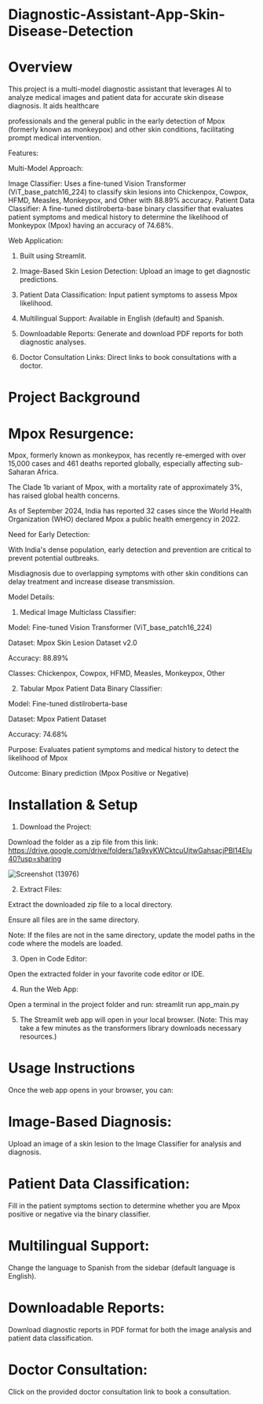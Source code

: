 # Diagnostic-Assistant-App-Skin-Disease-Detection

# Overview

This project is a multi-model diagnostic assistant that leverages AI to analyze medical images and patient data for accurate skin disease diagnosis. It aids healthcare 

professionals and the general public in the early detection of Mpox (formerly known as monkeypox) and other skin conditions, facilitating prompt medical intervention.

Features:

Multi-Model Approach:

Image Classifier: Uses a fine-tuned Vision Transformer (ViT_base_patch16_224) to classify skin lesions into Chickenpox, Cowpox, HFMD, Measles, Monkeypox, and Other with 88.89% accuracy.
Patient Data Classifier: A fine-tuned distilroberta-base binary classifier that evaluates patient symptoms and medical history to determine the likelihood of Monkeypox (Mpox) having an accuracy of 74.68%.

Web Application:


1. Built using Streamlit.
   
2. Image-Based Skin Lesion Detection: Upload an image to get diagnostic predictions.
   
3. Patient Data Classification: Input patient symptoms to assess Mpox likelihood.
   
4. Multilingual Support: Available in English (default) and Spanish.
   
5. Downloadable Reports: Generate and download PDF reports for both diagnostic analyses.

6. Doctor Consultation Links: Direct links to book consultations with a doctor.

   
# Project Background

# Mpox Resurgence:

Mpox, formerly known as monkeypox, has recently re-emerged with over 15,000 cases and 461 deaths reported globally, especially affecting sub-Saharan Africa.

The Clade 1b variant of Mpox, with a mortality rate of approximately 3%, has raised global health concerns.

As of September 2024, India has reported 32 cases since the World Health Organization (WHO) declared Mpox a public health emergency in 2022.

Need for Early Detection:

With India's dense population, early detection and prevention are critical to prevent potential outbreaks.

Misdiagnosis due to overlapping symptoms with other skin conditions can delay treatment and increase disease transmission.

Model Details:

1. Medical Image Multiclass Classifier:

Model: Fine-tuned Vision Transformer (ViT_base_patch16_224)

Dataset: Mpox Skin Lesion Dataset v2.0

Accuracy: 88.89%

Classes: Chickenpox, Cowpox, HFMD, Measles, Monkeypox, Other

2. Tabular Mpox Patient Data Binary Classifier:

Model: Fine-tuned distilroberta-base

Dataset: Mpox Patient Dataset

Accuracy: 74.68%

Purpose: Evaluates patient symptoms and medical history to detect the likelihood of Mpox

Outcome: Binary prediction (Mpox Positive or Negative)


# Installation & Setup

1. Download the Project:

Download the folder as a zip file from this link: https://drive.google.com/drive/folders/1a9xyKWCktcuUjtwGahsacjPBl14EIu40?usp=sharing

![Screenshot (13976)](https://github.com/user-attachments/assets/a586620d-69de-40e8-9a29-c4f4f3a1c514)


2. Extract Files:

Extract the downloaded zip file to a local directory.

Ensure all files are in the same directory.

Note: If the files are not in the same directory, update the model paths in the code where the models are loaded.

3. Open in Code Editor:

Open the extracted folder in your favorite code editor or IDE.

4. Run the Web App:

Open a terminal in the project folder and run: streamlit run app_main.py

5. The Streamlit web app will open in your local browser. (Note: This may take a few minutes as the transformers library downloads necessary resources.)

# Usage Instructions

Once the web app opens in your browser, you can:

# Image-Based Diagnosis:

Upload an image of a skin lesion to the Image Classifier for analysis and diagnosis.

# Patient Data Classification:

Fill in the patient symptoms section to determine whether you are Mpox positive or negative via the binary classifier.

# Multilingual Support:

Change the language to Spanish from the sidebar (default language is English).

# Downloadable Reports:

Download diagnostic reports in PDF format for both the image analysis and patient data classification.

# Doctor Consultation:

Click on the provided doctor consultation link to book a consultation.
